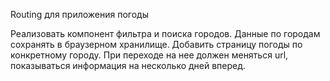 Routing для приложения погоды

Реализовать компонент фильтра и поиска городов.
Данные по городам сохранять в браузерном хранилище.
Добавить страницу погоды по конкретному городу.
При переходе на нее должен меняться url, показываться информация на несколько дней вперед.